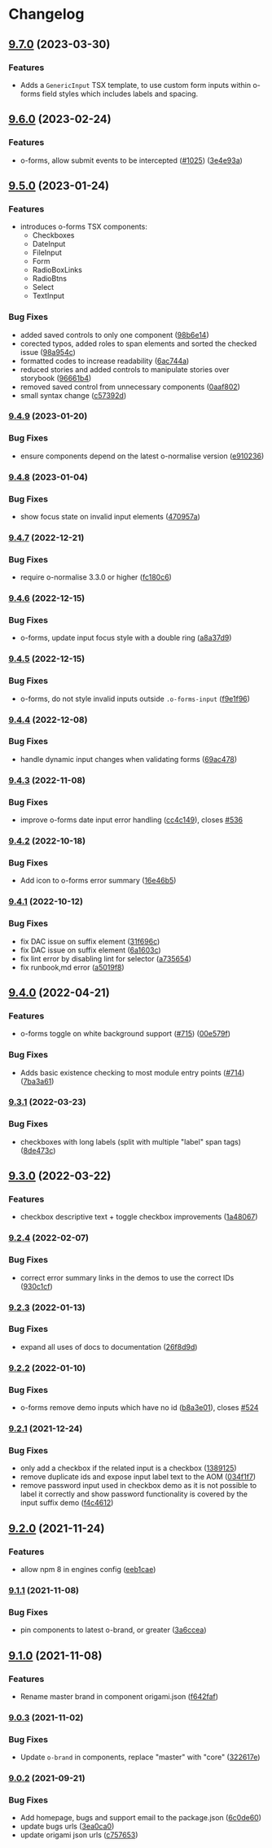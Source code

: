 # Changelog

## [9.7.0](https://www.github.com/Financial-Times/origami/compare/o-forms-v9.6.0...o-forms-v9.7.0) (2023-03-30)

### Features

* Adds a `GenericInput` TSX template, to use custom form inputs within o-forms field styles which includes labels and spacing.

## [9.6.0](https://www.github.com/Financial-Times/origami/compare/o-forms-v9.5.0...o-forms-v9.6.0) (2023-02-24)


### Features

* o-forms, allow submit events to be intercepted ([#1025](https://www.github.com/Financial-Times/origami/issues/1025)) ([3e4e93a](https://www.github.com/Financial-Times/origami/commit/3e4e93a4425f262685e589249c7f66a6a1d1cbd2))

## [9.5.0](https://www.github.com/Financial-Times/origami/compare/o-forms-v9.4.9...o-forms-v9.5.0) (2023-01-24)


### Features

* introduces o-forms TSX components:
	- Checkboxes
	- DateInput
	- FileInput
	- Form
	- RadioBoxLinks
	- RadioBtns
	- Select
	- TextInput


### Bug Fixes

* added saved controls to only one component ([98b6e14](https://www.github.com/Financial-Times/origami/commit/98b6e146be627195c592a28600c45820194c4694))
* corected typos, added roles to span elements and sorted the checked issue ([98a954c](https://www.github.com/Financial-Times/origami/commit/98a954c66edd7e969c10dc6551bc3aef98c3d755))
* formatted codes to increase readability ([6ac744a](https://www.github.com/Financial-Times/origami/commit/6ac744a6efd54f1953d6ee725e4087db820e1562))
* reduced stories and added controls to manipulate stories over storybook ([96661b4](https://www.github.com/Financial-Times/origami/commit/96661b4ba5ab741c524d34ee357e9039b7fb4641))
* removed saved control from unnecessary components ([0aaf802](https://www.github.com/Financial-Times/origami/commit/0aaf802aae9673777ca580330db7df45a213eff7))
* small syntax change ([c57392d](https://www.github.com/Financial-Times/origami/commit/c57392dac240f5d41b31e93103320c517b6cba6a))

### [9.4.9](https://www.github.com/Financial-Times/origami/compare/o-forms-v9.4.8...o-forms-v9.4.9) (2023-01-20)


### Bug Fixes

* ensure components depend on the latest o-normalise version ([e910236](https://www.github.com/Financial-Times/origami/commit/e910236454318ce1bf198a06da7e76c0893c9142))

### [9.4.8](https://www.github.com/Financial-Times/origami/compare/o-forms-v9.4.7...o-forms-v9.4.8) (2023-01-04)

### Bug Fixes

* show focus state on invalid input elements ([470957a](https://www.github.com/Financial-Times/origami/commit/470957ad60fc9688541c13be5607a21ee5286d96))

### [9.4.7](https://www.github.com/Financial-Times/origami/compare/o-forms-v9.4.6...o-forms-v9.4.7) (2022-12-21)

### Bug Fixes

* require o-normalise 3.3.0 or higher ([fc180c6](https://www.github.com/Financial-Times/origami/commit/fc180c619755daa1b7bfe65509f354cf0de113bf))

### [9.4.6](https://www.github.com/Financial-Times/origami/compare/o-forms-v9.4.5...o-forms-v9.4.6) (2022-12-15)


### Bug Fixes

* o-forms, update input focus style with a double ring ([a8a37d9](https://www.github.com/Financial-Times/origami/commit/a8a37d9e62af85672093780691b5d510c0d741a1))

### [9.4.5](https://www.github.com/Financial-Times/origami/compare/o-forms-v9.4.4...o-forms-v9.4.5) (2022-12-15)


### Bug Fixes

* o-forms, do not style invalid inputs outside `.o-forms-input` ([f9e1f96](https://www.github.com/Financial-Times/origami/commit/f9e1f969873bc60957f53913c8f6b7e0329af2bc))

### [9.4.4](https://www.github.com/Financial-Times/origami/compare/o-forms-v9.4.3...o-forms-v9.4.4) (2022-12-08)


### Bug Fixes

* handle dynamic input changes when validating forms ([69ac478](https://www.github.com/Financial-Times/origami/commit/69ac4780922aded1dd4ce9b62b8437c454f0adba))

### [9.4.3](https://www.github.com/Financial-Times/origami/compare/o-forms-v9.4.2...o-forms-v9.4.3) (2022-11-08)


### Bug Fixes

* improve o-forms date input error handling ([cc4c149](https://www.github.com/Financial-Times/origami/commit/cc4c14901fb8eaf67450a439ee0e57c9c93846e3)), closes [#536](https://www.github.com/Financial-Times/origami/issues/536)

### [9.4.2](https://www.github.com/Financial-Times/origami/compare/o-forms-v9.4.1...o-forms-v9.4.2) (2022-10-18)


### Bug Fixes

* Add icon to o-forms error summary ([16e46b5](https://www.github.com/Financial-Times/origami/commit/16e46b5209b27f27f49ea8c181dd2308c35df7e9))

### [9.4.1](https://www.github.com/Financial-Times/origami/compare/o-forms-v9.4.0...o-forms-v9.4.1) (2022-10-12)


### Bug Fixes

* fix DAC issue on suffix element ([31f696c](https://www.github.com/Financial-Times/origami/commit/31f696c5d10f4450908eb5074359416a54d5b0b3))
* fix DAC issue on suffix element ([6a1603c](https://www.github.com/Financial-Times/origami/commit/6a1603c69e7ef43c8638c22eab7b1390f1197d62))
* fix lint error by disabling lint for selector ([a735654](https://www.github.com/Financial-Times/origami/commit/a73565444a2ae7d2837ae34d679a0934207666b6))
* fix runbook,md error ([a5019f8](https://www.github.com/Financial-Times/origami/commit/a5019f867a75ef3684b04dac431e286692f79452))

## [9.4.0](https://www.github.com/Financial-Times/origami/compare/o-forms-v9.3.1...o-forms-v9.4.0) (2022-04-21)


### Features

* o-forms toggle on white background support ([#715](https://www.github.com/Financial-Times/origami/issues/715)) ([00e579f](https://www.github.com/Financial-Times/origami/commit/00e579f757be1bfa277bdf7f1fc1ffbb78f44ea7))


### Bug Fixes

* Adds basic existence checking to most module entry points ([#714](https://www.github.com/Financial-Times/origami/issues/714)) ([7ba3a61](https://www.github.com/Financial-Times/origami/commit/7ba3a61d0de2a32d3a27a225fd4258b3820c7bda))

### [9.3.1](https://www.github.com/Financial-Times/origami/compare/o-forms-v9.3.0...o-forms-v9.3.1) (2022-03-23)


### Bug Fixes

* checkboxes with long labels (split with multiple "label" span tags) ([8de473c](https://www.github.com/Financial-Times/origami/commit/8de473caebbb93884de4f53a37f2398ba03c63d1))

## [9.3.0](https://www.github.com/Financial-Times/origami/compare/o-forms-v9.2.4...o-forms-v9.3.0) (2022-03-22)


### Features

* checkbox descriptive text + toggle checkbox improvements ([1a48067](https://www.github.com/Financial-Times/origami/commit/1a48067307f7da44a292e9fa6a86eb506f19fcb6))

### [9.2.4](https://www.github.com/Financial-Times/origami/compare/o-forms-v9.2.3...o-forms-v9.2.4) (2022-02-07)


### Bug Fixes

* correct error summary links in the demos to use the correct IDs ([930c1cf](https://www.github.com/Financial-Times/origami/commit/930c1cff88589a1a4e7baef00f53ae54fd7e7d7d))

### [9.2.3](https://www.github.com/Financial-Times/origami/compare/o-forms-v9.2.2...o-forms-v9.2.3) (2022-01-13)


### Bug Fixes

* expand all uses of docs to documentation ([26f8d9d](https://www.github.com/Financial-Times/origami/commit/26f8d9d8cbbe3e78902d8c3951b37e08150a77bd))

### [9.2.2](https://www.github.com/Financial-Times/origami/compare/o-forms-v9.2.1...o-forms-v9.2.2) (2022-01-10)


### Bug Fixes

* o-forms remove demo inputs which have no id ([b8a3e01](https://www.github.com/Financial-Times/origami/commit/b8a3e010d944af507ad91d0f1cae6950190a7ddf)), closes [#524](https://www.github.com/Financial-Times/origami/issues/524)

### [9.2.1](https://www.github.com/Financial-Times/origami/compare/o-forms-v9.2.0...o-forms-v9.2.1) (2021-12-24)


### Bug Fixes

* only add a checkbox if the related input is a checkbox ([1389125](https://www.github.com/Financial-Times/origami/commit/1389125c52bfd9aba201da3873e559825e80ad95))
* remove duplicate ids and expose input label text to the AOM ([034f1f7](https://www.github.com/Financial-Times/origami/commit/034f1f755ad6ea7f6ff2adc7df397c0bde050e40))
* remove password input used in checkbox demo as it is not possible to label it correctly and show password functionality is covered by the input suffix demo ([f4c4612](https://www.github.com/Financial-Times/origami/commit/f4c46126ec51da6d401a5c7465afe14eb65500fb))

## [9.2.0](https://www.github.com/Financial-Times/origami/compare/o-forms-v9.1.1...o-forms-v9.2.0) (2021-11-24)


### Features

* allow npm 8 in engines config ([eeb1cae](https://www.github.com/Financial-Times/origami/commit/eeb1cae6e7f0379e647f2b41240b1f294997d528))

### [9.1.1](https://www.github.com/Financial-Times/origami/compare/o-forms-v9.1.0...o-forms-v9.1.1) (2021-11-08)


### Bug Fixes

* pin components to latest o-brand, or greater ([3a6ccea](https://www.github.com/Financial-Times/origami/commit/3a6ccea1e838e4a2003322ca1f855d0b87b26b60))

## [9.1.0](https://www.github.com/Financial-Times/origami/compare/o-forms-v9.0.3...o-forms-v9.1.0) (2021-11-08)


### Features

* Rename master brand in component origami.json ([f642faf](https://www.github.com/Financial-Times/origami/commit/f642faf0574d84ea8185b56e6090c8015def27e6))

### [9.0.3](https://www.github.com/Financial-Times/origami/compare/o-forms-v9.0.2...o-forms-v9.0.3) (2021-11-02)


### Bug Fixes

* Update `o-brand` in components, replace "master" with "core" ([322617e](https://www.github.com/Financial-Times/origami/commit/322617ea80f30a6825d9c36872e05574b871ea82))

### [9.0.2](https://www.github.com/Financial-Times/origami/compare/o-forms-v9.0.1...o-forms-v9.0.2) (2021-09-21)


### Bug Fixes

* Add homepage, bugs and support email to the package.json ([6c0de60](https://www.github.com/Financial-Times/origami/commit/6c0de60ebd6e64c4dd16d000fcc6b79412ce30f4))
* update bugs urls ([3ea0ca0](https://www.github.com/Financial-Times/origami/commit/3ea0ca03bcb6e55142a77387ad0fff5ddf056d44))
* update origami json urls ([c757653](https://www.github.com/Financial-Times/origami/commit/c7576532b5a14f0462d5346dfb63238be025602e))
